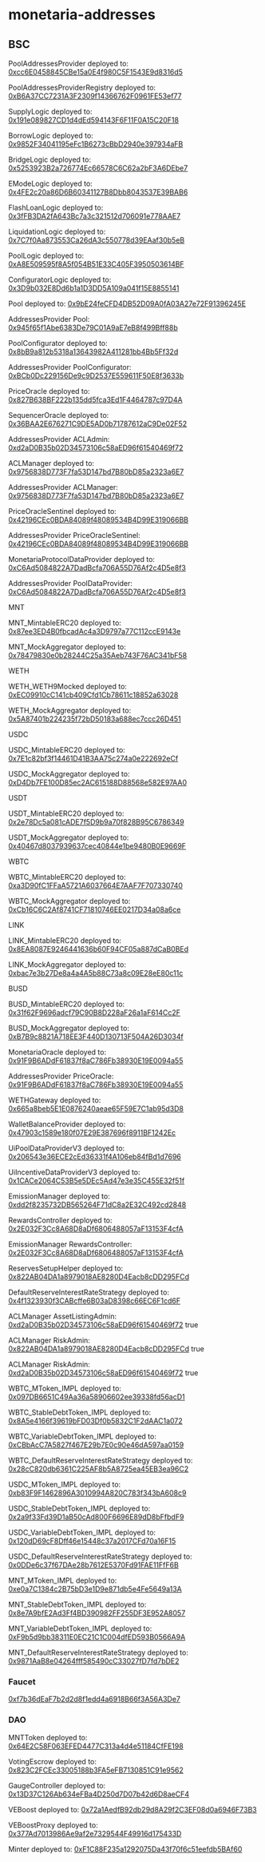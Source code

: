 # monetaria-addresses

## BSC

PoolAddressesProvider deployed to: [0xcc6E0458845CBe15a0E4f980C5F1543E9d8316d5](https://testnet.bscscan.com/address/0xcc6E0458845CBe15a0E4f980C5F1543E9d8316d5)

PoolAddressesProviderRegistry deployed to: [0xB6A37CC7231A3F2309f14366762F0961FE53ef77](https://testnet.bscscan.com/address/0xB6A37CC7231A3F2309f14366762F0961FE53ef77)

SupplyLogic deployed to: [0x191e089827CD1d4dEd594143F6F11F0A15C20F18](https://testnet.bscscan.com/address/0x191e089827CD1d4dEd594143F6F11F0A15C20F18)

BorrowLogic deployed to: [0x9852F34041195eFc1B6273cBbD2940e397934aFB](https://testnet.bscscan.com/address/0x9852F34041195eFc1B6273cBbD2940e397934aFB)

BridgeLogic deployed to: [0x5253923B2a726774Ec66578C6C62a2bF3A6DEbe7](https://testnet.bscscan.com/address/0x5253923B2a726774Ec66578C6C62a2bF3A6DEbe7)

EModeLogic deployed to: [0x4FE2c20a86D6B60341127B8Dbb8043537E39BAB6](https://testnet.bscscan.com/address/0x4FE2c20a86D6B60341127B8Dbb8043537E39BAB6)

FlashLoanLogic deployed to: [0x3fFB3DA2fA643Bc7a3c321512d706091e778AAE7](https://testnet.bscscan.com/address/0x3fFB3DA2fA643Bc7a3c321512d706091e778AAE7)

LiquidationLogic deployed to: [0x7C7f0Aa873553Ca26dA3c550778d39EAaf30b5eB](https://testnet.bscscan.com/address/0x7C7f0Aa873553Ca26dA3c550778d39EAaf30b5eB)

PoolLogic deployed to: [0xA8E509595f8A5f054B51E33C405F3950503614BF](https://testnet.bscscan.com/address/0xA8E509595f8A5f054B51E33C405F3950503614BF)

ConfiguratorLogic deployed to: [0x3D9b032E8Dd6b1a1D3DD5A109a041f15E8855141](https://testnet.bscscan.com/address/0x3D9b032E8Dd6b1a1D3DD5A109a041f15E8855141)

Pool deployed to: [0x9bE24feCFD4DB52D09A0fA03A27e72F91396245E](https://testnet.bscscan.com/address/0x9bE24feCFD4DB52D09A0fA03A27e72F91396245E)

AddressesProvider Pool: [0x945f65f1Abe6383De79C01A9aE7eB8f499Bff88b](https://testnet.bscscan.com/address/0x945f65f1Abe6383De79C01A9aE7eB8f499Bff88b)

PoolConfigurator deployed to: [0x8bB9a812b5318a13643982A411281bb4Bb5Ff32d](https://testnet.bscscan.com/address/0x8bB9a812b5318a13643982A411281bb4Bb5Ff32d)

AddressesProvider PoolConfigurator: [0xBCb0Dc229156De9c9D2537E559611F50E8f3633b](https://testnet.bscscan.com/address/0xBCb0Dc229156De9c9D2537E559611F50E8f3633b)

PriceOracle deployed to: [0x827B638BF222b135dd5fca3Ed1F4464787c97D4A](https://testnet.bscscan.com/address/0x827B638BF222b135dd5fca3Ed1F4464787c97D4A)

SequencerOracle deployed to: [0x36BAA2E676271C9DE5AD0b71787612aC9De02F52](https://testnet.bscscan.com/address/0x36BAA2E676271C9DE5AD0b71787612aC9De02F52)

AddressesProvider ACLAdmin: [0xd2aD0B35b02D34573106c58aED96f61540469f72](https://testnet.bscscan.com/address/0xd2aD0B35b02D34573106c58aED96f61540469f72)

ACLManager deployed to: [0x9756838D773F7fa53D147bd7B80bD85a2323a6E7](https://testnet.bscscan.com/address/0x9756838D773F7fa53D147bd7B80bD85a2323a6E7)

AddressesProvider ACLManager: [0x9756838D773F7fa53D147bd7B80bD85a2323a6E7](https://testnet.bscscan.com/address/0x9756838D773F7fa53D147bd7B80bD85a2323a6E7)

PriceOracleSentinel deployed to: [0x42196CEc0BDA84089f48089534B4D99E319066BB](https://testnet.bscscan.com/address/0x42196CEc0BDA84089f48089534B4D99E319066BB)

AddressesProvider PriceOracleSentinel: [0x42196CEc0BDA84089f48089534B4D99E319066BB](https://testnet.bscscan.com/address/0x42196CEc0BDA84089f48089534B4D99E319066BB)

MonetariaProtocolDataProvider deployed to: [0xC6Ad5084822A7DadBcfa706A55D76Af2c4D5e8f3](https://testnet.bscscan.com/address/0xC6Ad5084822A7DadBcfa706A55D76Af2c4D5e8f3)

AddressesProvider PoolDataProvider: [0xC6Ad5084822A7DadBcfa706A55D76Af2c4D5e8f3](https://testnet.bscscan.com/address/0xC6Ad5084822A7DadBcfa706A55D76Af2c4D5e8f3)

MNT

MNT_MintableERC20 deployed to: [0x87ee3ED4B0fbcadAc4a3D9797a77C112ccE9143e](https://testnet.bscscan.com/address/0x87ee3ED4B0fbcadAc4a3D9797a77C112ccE9143e)

MNT_MockAggregator deployed to: [0x78479830e0b28244C25a35Aeb743F76AC341bF58](https://testnet.bscscan.com/address/0x78479830e0b28244C25a35Aeb743F76AC341bF58)

WETH

WETH_WETH9Mocked deployed to: [0xEC09910cC141cb409Cfd1Cb78611c18852a63028](https://testnet.bscscan.com/address/0xEC09910cC141cb409Cfd1Cb78611c18852a63028)

WETH_MockAggregator deployed to: [0x5A87401b224235f72bD50183a688ec7ccc26D451](https://testnet.bscscan.com/address/0x5A87401b224235f72bD50183a688ec7ccc26D451)

USDC

USDC_MintableERC20 deployed to: [0x7E1c82bf3f14461D41B3AA75c274a0e222692eCf](https://testnet.bscscan.com/address/0x7E1c82bf3f14461D41B3AA75c274a0e222692eCf)

USDC_MockAggregator deployed to: [0xD4Db7FE100D85ec2AC615188D88568e582E97AA0](https://testnet.bscscan.com/address/0xD4Db7FE100D85ec2AC615188D88568e582E97AA0)

USDT

USDT_MintableERC20 deployed to: [0x2e78Dc5a081cADE7f5D9b9a70f828B95C6786349](https://testnet.bscscan.com/address/0x2e78Dc5a081cADE7f5D9b9a70f828B95C6786349)

USDT_MockAggregator deployed to: [0x40467d8037939637cec40844e1be9480B0E9669F](https://testnet.bscscan.com/address/0x40467d8037939637cec40844e1be9480B0E9669F)

WBTC

WBTC_MintableERC20 deployed to: [0xa3D90fC1FFaA5721A6037664E7AAF7F707330740](https://testnet.bscscan.com/address/0xa3D90fC1FFaA5721A6037664E7AAF7F707330740)

WBTC_MockAggregator deployed to: [0xCb16C6C2Af8741CF71810746EE0217D34a08a6ce](https://testnet.bscscan.com/address/0xCb16C6C2Af8741CF71810746EE0217D34a08a6ce)

LINK

LINK_MintableERC20 deployed to: [0x8EA8087E9246441636b60F94CF05a887dCaB0BEd](https://testnet.bscscan.com/address/0x8EA8087E9246441636b60F94CF05a887dCaB0BEd)

LINK_MockAggregator deployed to: [0xbac7e3b27De8a4a4A5b88C73a8c09E28eE80c11c](https://testnet.bscscan.com/address/0xbac7e3b27De8a4a4A5b88C73a8c09E28eE80c11c)

BUSD

BUSD_MintableERC20 deployed to: [0x31f62F9696adcf79C90B8D228aF26a1aF614Cc2F](https://testnet.bscscan.com/address/0x31f62F9696adcf79C90B8D228aF26a1aF614Cc2F)

BUSD_MockAggregator deployed to: [0xB7B9c8821A718EE3F440D130713F504A26D3034f](https://testnet.bscscan.com/address/0xB7B9c8821A718EE3F440D130713F504A26D3034f)

MonetariaOracle deployed to: [0x91F9B6ADdF61837f8aC786Fb38930E19E0094a55](https://testnet.bscscan.com/address/0x91F9B6ADdF61837f8aC786Fb38930E19E0094a55)

AddressesProvider PriceOracle: [0x91F9B6ADdF61837f8aC786Fb38930E19E0094a55](https://testnet.bscscan.com/address/0x91F9B6ADdF61837f8aC786Fb38930E19E0094a55)

WETHGateway deployed to: [0x665a8beb5E1E0876240aeae65F59E7C1ab95d3D8](https://testnet.bscscan.com/address/0x665a8beb5E1E0876240aeae65F59E7C1ab95d3D8)

WalletBalanceProvider deployed to: [0x47903c1589e180f07E29E387696f8911BF1242Ec](https://testnet.bscscan.com/address/0x47903c1589e180f07E29E387696f8911BF1242Ec)

UiPoolDataProviderV3 deployed to: [0x206543e36ECE2cEd36331f4A106eb84fBd1d7696](https://testnet.bscscan.com/address/0x206543e36ECE2cEd36331f4A106eb84fBd1d7696)

UiIncentiveDataProviderV3 deployed to: [0x1CACe2064C53B5e5DEc5Ad47e3e35C455E32f51f](https://testnet.bscscan.com/address/0x1CACe2064C53B5e5DEc5Ad47e3e35C455E32f51f)

EmissionManager deployed to: [0xdd2f8235732DB565264F71dC8a2E32C492cd2848](https://testnet.bscscan.com/address/0xdd2f8235732DB565264F71dC8a2E32C492cd2848)

RewardsController deployed to: [0x2E032F3Cc8A68D8aDf6806488057aF13153F4cfA](https://testnet.bscscan.com/address/0x2E032F3Cc8A68D8aDf6806488057aF13153F4cfA)

EmissionManager RewardsController: [0x2E032F3Cc8A68D8aDf6806488057aF13153F4cfA](https://testnet.bscscan.com/address/0x2E032F3Cc8A68D8aDf6806488057aF13153F4cfA)

ReservesSetupHelper deployed to: [0x822AB04DA1a8979018AE8280D4Eacb8cDD295FCd](https://testnet.bscscan.com/address/0x822AB04DA1a8979018AE8280D4Eacb8cDD295FCd)

DefaultReserveInterestRateStrategy deployed to: [0x4f1323930f3CABcffe6B03aD8398c66EC6F1cd6F](https://testnet.bscscan.com/address/0x4f1323930f3CABcffe6B03aD8398c66EC6F1cd6F)

ACLManager AssetListingAdmin: [0xd2aD0B35b02D34573106c58aED96f61540469f72](https://testnet.bscscan.com/address/0xd2aD0B35b02D34573106c58aED96f61540469f72) true

ACLManager RiskAdmin: [0x822AB04DA1a8979018AE8280D4Eacb8cDD295FCd](https://testnet.bscscan.com/address/0x822AB04DA1a8979018AE8280D4Eacb8cDD295FCd) true

ACLManager RiskAdmin: [0xd2aD0B35b02D34573106c58aED96f61540469f72](https://testnet.bscscan.com/address/0xd2aD0B35b02D34573106c58aED96f61540469f72) true

WBTC_MToken_IMPL deployed to: [0x097DB6651C49Aa36a58906602ee39338fd56acD1](https://testnet.bscscan.com/address/0x097DB6651C49Aa36a58906602ee39338fd56acD1)

WBTC_StableDebtToken_IMPL deployed to: [0x8A5e4166f39619bFD03Df0b5832C1F2dAAC1a072](https://testnet.bscscan.com/address/0x8A5e4166f39619bFD03Df0b5832C1F2dAAC1a072)

WBTC_VariableDebtToken_IMPL deployed to: [0xCBbAcC7A5827f467E29b7E0c90e46dA597aa0159](https://testnet.bscscan.com/address/0xCBbAcC7A5827f467E29b7E0c90e46dA597aa0159)

WBTC_DefaultReserveInterestRateStrategy deployed to: [0x28cC820db6361C225AF8b5A8725ea45EB3ea96C2](https://testnet.bscscan.com/address/0x28cC820db6361C225AF8b5A8725ea45EB3ea96C2)

USDC_MToken_IMPL deployed to: [0xb83F9F1462896A3010994A820C783f343bA608c9](https://testnet.bscscan.com/address/0xb83F9F1462896A3010994A820C783f343bA608c9)

USDC_StableDebtToken_IMPL deployed to: [0x2a9f33Fd39D1aB50cAd800F6696E89dD8bFfbdF9](https://testnet.bscscan.com/address/0x2a9f33Fd39D1aB50cAd800F6696E89dD8bFfbdF9)

USDC_VariableDebtToken_IMPL deployed to: [0x120dD69cF8Dff46e15448c37a2017CFd70a16F15](https://testnet.bscscan.com/address/0x120dD69cF8Dff46e15448c37a2017CFd70a16F15)

USDC_DefaultReserveInterestRateStrategy deployed to: [0x0DDe6c37f67DAe28b7612E5370Fd91FAE11FfF6B](https://testnet.bscscan.com/address/0x0DDe6c37f67DAe28b7612E5370Fd91FAE11FfF6B)

MNT_MToken_IMPL deployed to: [0xe0a7C1384c2B75bD3e1D9e871db5e4Fe5649a13A](https://testnet.bscscan.com/address/0xe0a7C1384c2B75bD3e1D9e871db5e4Fe5649a13A)

MNT_StableDebtToken_IMPL deployed to: [0x8e7A9bfE2Ad3Ff4BD390982FF255DF3E952A8057](https://testnet.bscscan.com/address/0x8e7A9bfE2Ad3Ff4BD390982FF255DF3E952A8057)

MNT_VariableDebtToken_IMPL deployed to: [0xF9b5d9bb38311E0EC21C1C004dfED593B0566A9A](https://testnet.bscscan.com/address/0xF9b5d9bb38311E0EC21C1C004dfED593B0566A9A)

MNT_DefaultReserveInterestRateStrategy deployed to: [0x9871AaB8e04264fff585490cC33027fD7fd7bDE2](https://testnet.bscscan.com/address/0x9871AaB8e04264fff585490cC33027fD7fd7bDE2)

### Faucet

[0xf7b36dEaF7b2d2d8f1edd4a6918B66f3A56A3De7](https://testnet.bscscan.com/address/0xf7b36dEaF7b2d2d8f1edd4a6918B66f3A56A3De7)

### DAO

MNTToken deployed to: [0x64E2C58F063EFED4477C313a4d4e51184CfFE198](https://testnet.bscscan.com/address/0x64E2C58F063EFED4477C313a4d4e51184CfFE198)

VotingEscrow deployed to: [0x823C2FCEc33005188b3FA5eFB7130851C91e9562](https://testnet.bscscan.com/address/0x823C2FCEc33005188b3FA5eFB7130851C91e9562)

GaugeController deployed to: [0x13D37C126Ab634eFBa4D250d7D07b42d6D8aeCF4](https://testnet.bscscan.com/address/0x13D37C126Ab634eFBa4D250d7D07b42d6D8aeCF4)

VEBoost deployed to: [0x72a1AedfB92db29d8A29f2C3EF08d0a6946F73B3](https://testnet.bscscan.com/address/0x72a1AedfB92db29d8A29f2C3EF08d0a6946F73B3)

VEBoostProxy deployed to: [0x377Ad7013986Ae9af2e7329544F49916d175433D](https://testnet.bscscan.com/address/0x377Ad7013986Ae9af2e7329544F49916d175433D)

Minter deployed to: [0xF1C88F235a1292075Da43f70f6c51eefdb5BAf60](https://testnet.bscscan.com/address/0xF1C88F235a1292075Da43f70f6c51eefdb5BAf60)